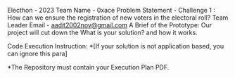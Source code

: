 Electhon - 2023
Team Name - 0xace
Problem Statement - Challenge 1 : How can we ensure the registration of new voters in the electoral roll?
Team Leader Email - aadit2002nov@gmail.com
A Brief of the Prototype: Our project will cut down the 
What is your solution? and how it works.

Code Execution Instruction:
*[If your solution is not application based, you can ignore this para]

*The Repository must contain your Execution Plan PDF.
